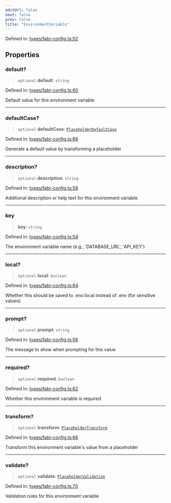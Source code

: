```yaml
---
editUrl: false
next: false
prev: false
title: "EnvironmentVariable"
---
```


Defined in: [types/fabr-config.ts:52](https://github.com/yashjawale/fabr/blob/f01b72cf78714226de776336ec5f87a5b71f2c78/src/types/fabr-config.ts#L52)

## Properties

### default?

> `optional` **default**: `string`

Defined in: [types/fabr-config.ts:60](https://github.com/yashjawale/fabr/blob/f01b72cf78714226de776336ec5f87a5b71f2c78/src/types/fabr-config.ts#L60)

Default value for this environment variable

***

### defaultCase?

> `optional` **defaultCase**: [`PlaceholderDefaultCase`](/fabr/docs/api/types/fabr-config/interfaces/placeholderdefaultcase/)

Defined in: [types/fabr-config.ts:68](https://github.com/yashjawale/fabr/blob/f01b72cf78714226de776336ec5f87a5b71f2c78/src/types/fabr-config.ts#L68)

Generate a default value by transforming a placeholder

***

### description?

> `optional` **description**: `string`

Defined in: [types/fabr-config.ts:58](https://github.com/yashjawale/fabr/blob/f01b72cf78714226de776336ec5f87a5b71f2c78/src/types/fabr-config.ts#L58)

Additional description or help text for this environment variable

***

### key

> **key**: `string`

Defined in: [types/fabr-config.ts:54](https://github.com/yashjawale/fabr/blob/f01b72cf78714226de776336ec5f87a5b71f2c78/src/types/fabr-config.ts#L54)

The environment variable name (e.g., 'DATABASE_URL', 'API_KEY')

***

### local?

> `optional` **local**: `boolean`

Defined in: [types/fabr-config.ts:64](https://github.com/yashjawale/fabr/blob/f01b72cf78714226de776336ec5f87a5b71f2c78/src/types/fabr-config.ts#L64)

Whether this should be saved to .env.local instead of .env (for sensitive values)

***

### prompt?

> `optional` **prompt**: `string`

Defined in: [types/fabr-config.ts:56](https://github.com/yashjawale/fabr/blob/f01b72cf78714226de776336ec5f87a5b71f2c78/src/types/fabr-config.ts#L56)

The message to show when prompting for this value

***

### required?

> `optional` **required**: `boolean`

Defined in: [types/fabr-config.ts:62](https://github.com/yashjawale/fabr/blob/f01b72cf78714226de776336ec5f87a5b71f2c78/src/types/fabr-config.ts#L62)

Whether this environment variable is required

***

### transform?

> `optional` **transform**: [`PlaceholderTransform`](/fabr/docs/api/types/fabr-config/interfaces/placeholdertransform/)

Defined in: [types/fabr-config.ts:66](https://github.com/yashjawale/fabr/blob/f01b72cf78714226de776336ec5f87a5b71f2c78/src/types/fabr-config.ts#L66)

Transform this environment variable's value from a placeholder

***

### validate?

> `optional` **validate**: [`PlaceholderValidation`](/fabr/docs/api/types/fabr-config/interfaces/placeholdervalidation/)

Defined in: [types/fabr-config.ts:70](https://github.com/yashjawale/fabr/blob/f01b72cf78714226de776336ec5f87a5b71f2c78/src/types/fabr-config.ts#L70)

Validation rules for this environment variable
